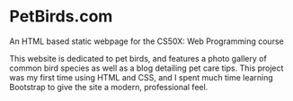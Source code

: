 # PetBirds.com

An HTML based static webpage for the CS50X: Web Programming course

This website is dedicated to pet birds, and features a photo gallery of common bird species as well as a blog detailing pet care tips. This project was my first time using HTML and CSS, and I spent much time learning Bootstrap to give the site a modern, professional feel.
